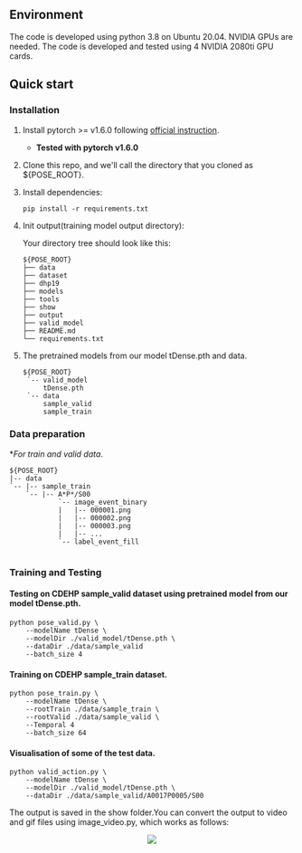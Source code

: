 ## Environment
The code is developed using python 3.8 on Ubuntu 20.04. NVIDIA GPUs are needed. The code is developed and tested using 4 NVIDIA 2080ti GPU cards. 

## Quick start
### Installation
1. Install pytorch >= v1.6.0 following [official instruction](https://pytorch.org/).  
   - **Tested with pytorch v1.6.0**
2. Clone this repo, and we'll call the directory that you cloned as ${POSE_ROOT}.
3. Install dependencies:
   ```
   pip install -r requirements.txt
   ```
4. Init output(training model output directory):

   Your directory tree should look like this:

   ```
   ${POSE_ROOT}
   ├── data
   ├── dataset
   ├── dhp19
   ├── models
   ├── tools
   ├── show
   ├── output
   ├── valid_model 
   ├── README.md
   └── requirements.txt
   ```

7. The pretrained models from our model tDense.pth and data.
   ```
   ${POSE_ROOT}
    `-- valid_model
        tDense.pth
    `-- data
        sample_valid
        sample_train
   ```
   
### Data preparation

**For train and valid data*.
```
${POSE_ROOT}
|-- data
`-- |-- sample_train
    `-- |-- A*P*/S00
            `-- image_event_binary
            |   |-- 000001.png
            |   |-- 000002.png
            |   |-- 000003.png
            |   |-- ... 
            `-- label_event_fill
            
```

### Training and Testing

#### Testing on CDEHP sample_valid dataset using pretrained model from our model tDense.pth.
 

```
python pose_valid.py \
    --modelName tDense \
    --modelDir ./valid_model/tDense.pth \
    --dataDir ./data/sample_valid
    --batch_size 4
```

#### Training on CDEHP sample_train dataset.

```
python pose_train.py \
    --modelName tDense \
    --rootTrain ./data/sample_train \
    --rootValid ./data/sample_valid \
    --Temporal 4
    --batch_size 64
```

#### Visualisation of some of the test data.

```
python valid_action.py \
    --modelName tDense \
    --modelDir ./valid_model/tDense.pth \
    --dataDir ./data/sample_valid/A0017P0005/S00
```
The output is saved in the show folder.You can convert the output to video and gif files using image_video.py, which works as follows:
<p align='center'>
	<img src="./show.gif" style="zoom:100%;" />
</p>
